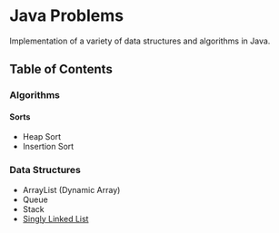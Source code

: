 # Java Problems

Implementation of a variety of data structures and algorithms in Java.

## Table of Contents

### Algorithms

#### Sorts
- Heap Sort
- Insertion Sort

### Data Structures
- ArrayList (Dynamic Array)
- Queue
- Stack
- [Singly Linked List](java/src/data_structures/singly_linked_list/)